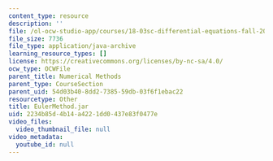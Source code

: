 ```yaml
---
content_type: resource
description: ''
file: /ol-ocw-studio-app/courses/18-03sc-differential-equations-fall-2011/2234b85d4b14a4221dd0437e83f0477e_EulerMethod.jar
file_size: 7736
file_type: application/java-archive
learning_resource_types: []
license: https://creativecommons.org/licenses/by-nc-sa/4.0/
ocw_type: OCWFile
parent_title: Numerical Methods
parent_type: CourseSection
parent_uid: 54d03b40-8dd2-7385-59db-03f6f1ebac22
resourcetype: Other
title: EulerMethod.jar
uid: 2234b85d-4b14-a422-1dd0-437e83f0477e
video_files:
  video_thumbnail_file: null
video_metadata:
  youtube_id: null
---
```

